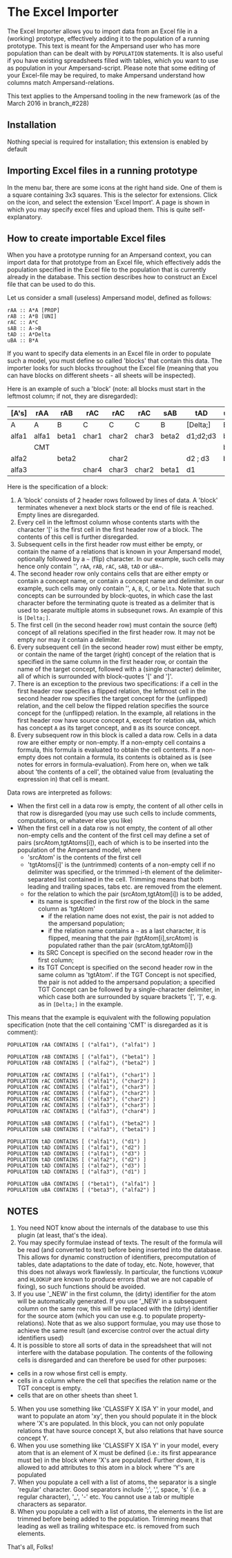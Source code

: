 # The Excel Importer
The Excel Importer allows you to import data from an Excel file in a (working) prototype, effectively adding it to the population of a running prototype. This text is meant for the Ampersand user who has more population than can be dealt with by `POPULATION` statements. It is also useful if you have existing spreadsheets filled with tables, which you want to use as population in your Ampersand-script. Please note that some editing of your Excel-file may be required, to make Ampersand understand how columns match Ampersand-relations.

This text applies to the Ampersand tooling in the new framework (as of the March 2016 in branch_#228)

## Installation
Nothing special is required for installation; this extension is enabled by default 

## Importing Excel files in a running prototype
In the menu bar, there are some icons at the right hand side. One of them is a square containing 3x3 squares. This is the selector for extensions. Click on the icon, and select the extension 'Excel Import'.
A page is shown in which you may specify excel files and upload them. This is quite self-explanatory.

## How to create importable Excel files
When you have a prototype running for an Ampersand context, you can import data for that prototype from an Excel file, which effectively adds the population specified in the Excel file to the population that is currently already in the database. This section describes how to construct an Excel file that can be used to do this.

Let us consider a small (useless) Ampersand model, defined as follows:

	rAA :: A*A [PROP]
	rAB :: A*B [UNI]
	rAC :: A*C
	sAB :: A->B
	tAD :: A*Delta
	uBA :: B*A

If you want to specify data elements in an Excel file in order to populate such a model, you must define so called 'blocks' that contain this data. The importer looks for such blocks throughout the Excel file (meaning that you can have blocks on different sheets - all sheets will be inspected).

Here is an example of such a 'block' (note: all blocks must start in the leftmost column; if not, they are disregarded):

| [A's] |  rAA  |  rAB  |  rAC  |  rAC  |  rAC  |  sAB  |   tAD    |  uBA~ |
| -- | -- | -- | -- | -- | -- | -- | -- | -- |
|   A   |   A   |   B   |   C   |   C   |   C   |   B   | [Delta;] |   B   |
| alfa1 | alfa1 | beta1 | char1 | char2 | char3 | beta2 | d1;d2;d3 | beta1 |
|       |  CMT  |       |       |       |       |       |          | beta2 |
| alfa2 |       | beta2 |       | char2 |       |       | d2 ;  d3 | beta3 |
| alfa3 |       |       | char4 | char3 | char2 | beta1 |   d1     |       |


Here is the specification of a block:
1. A 'block' consists of 2 header rows followed by lines of data. A 'block' terminates whenever a next block starts or the end of file is reached. Empty lines are disregarded.
2. Every cell in the leftmost column whose contents starts with the character '[' is the first cell in the first header row of a block. The contents of this cell is further disregarded. 
3. Subsequent cells in the first header row must either be empty, or contain the name of a relations that is known in your Ampersand model, optionally followed by a `~` (flip) character. In our example, such cells may hence only contain '', `rAA`, `rAB`, `rAC`, `sAB`, `tAD` or `uBA~`.
4. The second header row only contains cells that are either empty or contain a concept name, or contain a concept name and delimiter. In our example, such cells may only contain '', `A`, `B`, `C`, or `Delta`. Note that such concepts can be surrounded by block-quotes, in which case the last character before the terminating quote is treated as a delimiter that is used to separate multiple atoms in subsequnet rows. An example of this is `[Delta;]`.
5. The first cell (in the second header row) must contain the source (left) concept of all relations specified in the first header row. It may not be empty nor may it contain a delimiter.
6. Every subsequent cell (in the second header row) must either be empty, or contain the name of the target (right) concept of the relation that is specified in the same column in the first header row, or contain the name of the target concept, followed with a (single character) delimiter, all of which is surrounded with block-quotes '[' and ']'.
7. There is an exception to the previous two specifications: if a cell in the first header row specifies a flipped relation, the leftmost cell in the second header row specifies the target concept for the (unflipped) relation, and the cell below the flipped relation specifies the source concept for the (unflipped) relation. In the example, all relations in the first header row have source concept `A`, except for relation `uBA`, which has concept `A` as its target concept, and `B` as its source concept.
8. Every subsequent row in this block is called a data row. Cells in a data row are either empty or non-empty. If a non-empty cell contains a formula, this formula is evaluated to obtain the cell contents. If a non-empty does not contain a formula, its contents is obtained as is (see notes for errors in formula-evaluation). From here on, when we talk about 'the contents of a cell', the obtained value from (evaluating the expression in) that cell is meant.

Data rows are interpreted as follows:
- When the first cell in a data row is empty, the content of all other cells in that row is disregarded (you may use such cells to include comments, computations, or whatever else you like)
- When the first cell in a data row is not empty, the content of all other non-empty cells and the content of the first cell may define a set of pairs (srcAtom,tgtAtoms[i]), each of which is to be inserted into the population of the Ampersand model, where
  - 'srcAtom' is the contents of the first cell
  - 'tgtAtoms[i]' is the (untrimmed) contents of a non-empty cell if no delimiter was specified, or the trimmed i-th element of the delimiter-separated list contained in the cell. Trimming means that both leading and trailing spaces, tabs etc. are removed from the element.
  - for the relation to which the pair (srcAtom,tgtAtom[i]) is to be added,
    - its name is specified in the first row of the block in the same column as 'tgtAtom'
      - if the relation name does not exist, the pair is not added to the ampersand population;
      - if the relation name contains a `~` as a last character, it is flipped, meaning that the pair (tgtAtom[i],srcAtom) is populated rather than the pair (srcAtom,tgtAtom[i])
    - its SRC Concept is specified on the second header row in the first column;
    - its TGT Concept is specified on the second header row in the same column as 'tgtAtom'.
      if the TGT Concept is not specified, the pair is not added to the ampersand population;
      a specified TGT Concept can be followed by a single-character delimiter, in which case both are surrounded by square brackets '[', ']', e.g. as in `[Delta;]` in the example. 

This means that the example is equivalent with the following population specification (note that the cell containing 'CMT' is disregarded as it is comment):

	POPULATION rAA CONTAINS [ ("alfa1"), ("alfa1") ] 
	
	POPULATION rAB CONTAINS [ ("alfa1"), ("beta1") ] 
	POPULATION rAB CONTAINS [ ("alfa2"), ("beta2") ] 
	
	POPULATION rAC CONTAINS [ ("alfa1"), ("char1") ] 
	POPULATION rAC CONTAINS [ ("alfa1"), ("char2") ] 
	POPULATION rAC CONTAINS [ ("alfa1"), ("char3") ] 
	POPULATION rAC CONTAINS [ ("alfa2"), ("char2") ] 
	POPULATION rAC CONTAINS [ ("alfa3"), ("char2") ] 
	POPULATION rAC CONTAINS [ ("alfa3"), ("char3") ] 
	POPULATION rAC CONTAINS [ ("alfa3"), ("char4") ] 
	
	POPULATION sAB CONTAINS [ ("alfa1"), ("beta2") ] 
	POPULATION sAB CONTAINS [ ("alfa3"), ("beta1") ] 
	
	POPULATION tAD CONTAINS [ ("alfa1"), ("d1") ] 
	POPULATION tAD CONTAINS [ ("alfa1"), ("d2") ] 
	POPULATION tAD CONTAINS [ ("alfa1"), ("d3") ] 
	POPULATION tAD CONTAINS [ ("alfa2"), ("d2") ] 
	POPULATION tAD CONTAINS [ ("alfa2"), ("d3") ] 
	POPULATION tAD CONTAINS [ ("alfa3"), ("d1") ] 
	
	POPULATION uBA CONTAINS [ ("beta1"), ("alfa1") ] 
	POPULATION uBA CONTAINS [ ("beta3"), ("alfa2") ] 

## NOTES
1. You need NOT know about the internals of the database to use this plugin (at least, that's the idea).
2. You may specify formulae instead of texts. The result of the formula will be read (and converted to text) before being inserted into the database. This allows for dynamic construction of identifiers, precomputation of tables, date adaptations to the date of today, etc. Note, however, that this does not always work flawlessly. In particular, the functions `VLOOKUP` and `HLOOKUP` are known to produce errors (that we are not capable of fixing), so such functions should be avoided.
3. If you use '_NEW' in the first column, the (dirty) identifier for the atom will be automatically generated. If you use '_NEW' in a subsequent column on the same row, this will be replaced with the (dirty) identifier for the source atom (which you can use e.g. to populate property-relations). Note that as we also support formulae, you may use those to achieve the same result (and excercise control over the actual dirty identifiers used)
4. It is possible to store all sorts of data in the spreadsheet that will not interfere with the database population. The contents of the following cells is disregarded and can therefore be used for other purposes:
  - cells in a row whose first cell is empty.
  - cells in a column where the cell that specifies the relation name or the TGT concept is empty.
  - cells that are on other sheets than sheet 1.
5. When you use something like 'CLASSIFY X ISA Y' in your model, and want to populate an atom 'xy', then you should populate it in the block where 'X's are populated. In this block, you can not only populate relations that have source concept X, but also relations that have source concept Y.
6. When you use something like 'CLASSIFY X ISA Y' in your model, every atom that is an element of X must be defined (i.e.: its first appearance must be) in the block where 'X's are populated. Further down, it is allowed to add attributes to this atom in a block where 'Y's are populated
7. When you populate a cell with a list of atoms, the separator is a single 'regular' character. Good separators include ';', ',', space, 's' (i.e. a regular character), '_', '-' etc. You cannot use a tab or multiple characters as separator.
8. When you populate a cell with a list of atoms, the elements in the list are trimmed before being added to the population. Trimming means that leading as well as trailing whitespace etc. is removed from such elements.


That's all, Folks!
